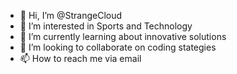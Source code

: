 - 👋 Hi, I’m @StrangeCloud
- 👀 I’m interested in Sports and Technology
- 🌱 I’m currently learning about innovative solutions
- 💞️ I’m looking to collaborate on coding stategies
- 📫 How to reach me via email

<!---
josephcampbell470/josephcampbell470 is a ✨ special ✨ repository because its `README.md` (this file) appears on your GitHub profile.
You can click the Preview link to take a look at your changes.
--->
